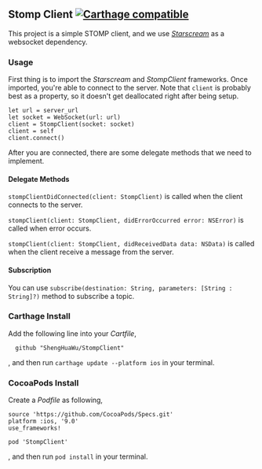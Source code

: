 ## Stomp Client [![Carthage compatible](https://img.shields.io/badge/Carthage-compatible-4BC51D.svg?style=flat)](https://github.com/Carthage/Carthage)
This project is a simple STOMP client,
and we use [_Starscream_](https://github.com/daltoniam/starscream) as a websocket dependency.

### Usage
First thing is to import the _Starscream_ and _StompClient_ frameworks.
Once imported, you're able to connect to the server. Note that `client` is probably best as a property, so it doesn't get deallocated right after being setup.

    let url = server_url
    let socket = WebSocket(url: url)
    client = StompClient(socket: socket)
    client = self
    client.connect()

After you are connected, there are some delegate methods that we need to implement.

#### Delegate Methods
`stompClientDidConnected(client: StompClient)` is called when the client connects to the server.

`stompClient(client: StompClient, didErrorOccurred error: NSError)` is called when error occurs.

`stompClient(client: StompClient, didReceivedData data: NSData)` is called when the client receive a message from the server.

#### Subscription
You can use `subscribe(destination: String, parameters: [String : String]?)` method to subscribe a topic.

### Carthage Install
Add the following line into your _Cartfile_,

      github "ShengHuaWu/StompClient"

, and then run `carthage update --platform ios` in your terminal.

### CocoaPods Install
Create a _Podfile_ as following,

    source 'https://github.com/CocoaPods/Specs.git'
    platform :ios, '9.0'
    use_frameworks!

    pod 'StompClient'

, and then run `pod install` in your terminal.
